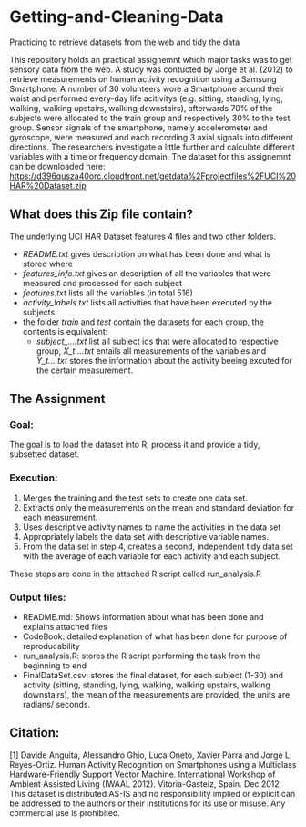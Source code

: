 # Getting-and-Cleaning-Data
Practicing to retrieve datasets from the web and tidy the data

This repository holds an practical assignemnt which major tasks was to get sensory data from the web. A study was contucted by Jorge et al. (2012) to retrieve measurements on human activity recognition using a Samsung Smartphone. A number of 30 volunteers wore a Smartphone around their waist and performed every-day life acitivitys (e.g. sitting, standing, lying, walking, walking upstairs, walking downstairs), afterwards 70% of the subjects were allocated to the train group and respectively 30% to the test group. Sensor signals of the smartphone, namely accelerometer and gyroscope, were measured and each recording 3 axial signals into different directions. The researchers investigate a little further and calculate different variables with a time or frequency domain. The dataset for this assignemnt can be downloaded here:  https://d396qusza40orc.cloudfront.net/getdata%2Fprojectfiles%2FUCI%20HAR%20Dataset.zip  

## What does this Zip file contain? 
The underlying UCI HAR Dataset features 4 files and two other folders. 
* *README.txt* gives description on what has been done and what is stored where 
* *features_info.txt* gives an description of all the variables that were measured and processed for each subject
* *features.txt* lists all the variables (in total 516)
* *activity_labels.txt* lists all activities that have been executed by the subjects 
* the folder *train* and *test* contain the datasets for each group, the contents is equivalent:
  * *subject_....txt* list all subject ids that were allocated to respective group, *X_t....txt* entails all measurements of the variables and *Y_t....txt* stores the information about the activity beeing excuted for the certain measurement.

## The Assignment
### Goal:
The goal is to load the dataset into R, process it and provide a tidy, subsetted dataset.

### Execution:
1. Merges the training and the test sets to create one data set.
2. Extracts only the measurements on the mean and standard deviation for each measurement. 
3. Uses descriptive activity names to name the activities in the data set
4. Appropriately labels the data set with descriptive variable names. 
5. From the data set in step 4, creates a second, independent tidy data set with the average of each variable for each activity and each subject.

These steps are done in the attached R script called run_analysis.R

### Output files:
* README.md: Shows information about what has been done and explains attached files
* CodeBook: detailed explanation of what has been done for purpose of reproducability
* run_analysis.R: stores the R script performing the task from the beginning to end
* FinalDataSet.csv: stores the final dataset, for each subject (1-30) and activity (sitting, standing, lying, walking, walking upstairs, walking downstairs), the mean of the measurements are provided, the units are radians/ seconds. 

## Citation:
[1] Davide Anguita, Alessandro Ghio, Luca Oneto, Xavier Parra and Jorge L. Reyes-Ortiz. Human Activity Recognition on Smartphones using a Multiclass Hardware-Friendly Support Vector Machine. International Workshop of Ambient Assisted Living (IWAAL 2012). Vitoria-Gasteiz, Spain. Dec 2012
This dataset is distributed AS-IS and no responsibility implied or explicit can be addressed to the authors or their institutions for its use or misuse. Any commercial use is prohibited.
